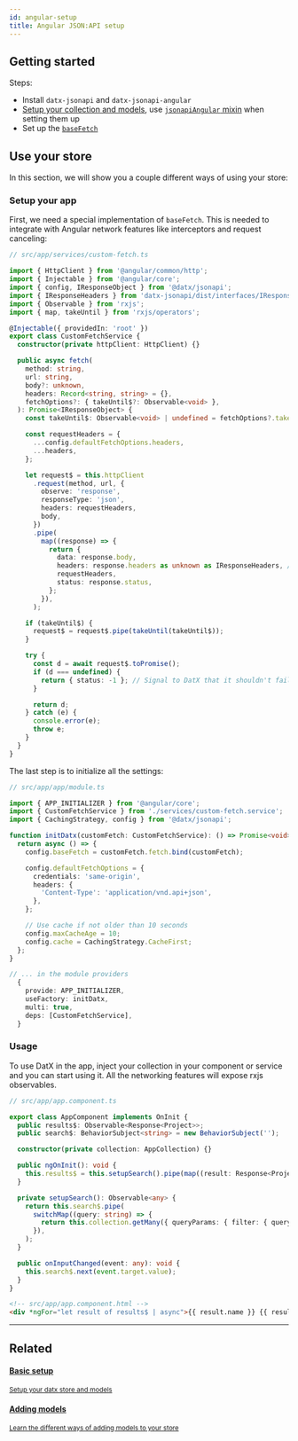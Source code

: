 ```yaml
---
id: angular-setup
title: Angular JSON:API setup
---
```


## Getting started

Steps:

- Install `datx-jsonapi` and `datx-jsonapi-angular`
- [Setup your collection and models](./basic-setup), use [`jsonapiAngular` mixin](../jsonapi-angular/mixin.md) when setting them up
- Set up the [`baseFetch`](../jsonapi-angular/base-fetch.md)

## Use your store

In this section, we will show you a couple different ways of using your store:

### Setup your app

First, we need a special implementation of `baseFetch`. This is needed to integrate with Angular network features like interceptors and request canceling:

```ts
// src/app/services/custom-fetch.ts

import { HttpClient } from '@angular/common/http';
import { Injectable } from '@angular/core';
import { config, IResponseObject } from '@datx/jsonapi';
import { IResponseHeaders } from 'datx-jsonapi/dist/interfaces/IResponseHeaders';
import { Observable } from 'rxjs';
import { map, takeUntil } from 'rxjs/operators';

@Injectable({ providedIn: 'root' })
export class CustomFetchService {
  constructor(private httpClient: HttpClient) {}

  public async fetch(
    method: string,
    url: string,
    body?: unknown,
    headers: Record<string, string> = {},
    fetchOptions?: { takeUntil$?: Observable<void> },
  ): Promise<IResponseObject> {
    const takeUntil$: Observable<void> | undefined = fetchOptions?.takeUntil$;

    const requestHeaders = {
      ...config.defaultFetchOptions.headers,
      ...headers,
    };

    let request$ = this.httpClient
      .request(method, url, {
        observe: 'response',
        responseType: 'json',
        headers: requestHeaders,
        body,
      })
      .pipe(
        map((response) => {
          return {
            data: response.body,
            headers: response.headers as unknown as IResponseHeaders, // The interface actually matches
            requestHeaders,
            status: response.status,
          };
        }),
      );

    if (takeUntil$) {
      request$ = request$.pipe(takeUntil(takeUntil$));
    }

    try {
      const d = await request$.toPromise();
      if (d === undefined) {
        return { status: -1 }; // Signal to DatX that it shouldn't fail, but shouldn't cache either
      }

      return d;
    } catch (e) {
      console.error(e);
      throw e;
    }
  }
}
```

The last step is to initialize all the settings:

```ts
// src/app/app/module.ts

import { APP_INITIALIZER } from '@angular/core';
import { CustomFetchService } from './services/custom-fetch.service';
import { CachingStrategy, config } from '@datx/jsonapi';

function initDatx(customFetch: CustomFetchService): () => Promise<void> {
  return async () => {
    config.baseFetch = customFetch.fetch.bind(customFetch);

    config.defaultFetchOptions = {
      credentials: 'same-origin',
      headers: {
        'Content-Type': 'application/vnd.api+json',
      },
    };

    // Use cache if not older than 10 seconds
    config.maxCacheAge = 10;
    config.cache = CachingStrategy.CacheFirst;
  };
}

// ... in the module providers
  {
    provide: APP_INITIALIZER,
    useFactory: initDatx,
    multi: true,
    deps: [CustomFetchService],
  }

```

### Usage

To use DatX in the app, inject your collection in your component or service and you can start using it. All the networking features will expose rxjs observables.

```ts
// src/app/app.component.ts

export class AppComponent implements OnInit {
  public results$: Observable<Response<Project>>;
  public search$: BehaviorSubject<string> = new BehaviorSubject('');

  constructor(private collection: AppCollection) {}

  public ngOnInit(): void {
    this.results$ = this.setupSearch().pipe(map((result: Response<Project>) => result.data));
  }

  private setupSearch(): Observable<any> {
    return this.search$.pipe(
      switchMap((query: string) => {
        return this.collection.getMany({ queryParams: { filter: { query } } });
      }),
    );
  }

  public onInputChanged(event: any): void {
    this.search$.next(event.target.value);
  }
}
```

```html
<!-- src/app/app.component.html -->
<div *ngFor="let result of results$ | async">{{ result.name }} {{ result.meta.id }}</div>
```

---

## Related

<div class="docs-card">
  <a href="/docs/examples/basic-setup">
    <h4>Basic setup</h4>
    <small>Setup your datx store and models</small>
  </a>
</div>
<div class="docs-card">
  <a href="/docs/examples/adding-models">
    <h4>Adding models</h4>
    <small>Learn the different ways of adding models to your store</small>
  </a>
</div>

